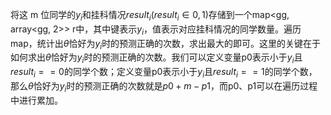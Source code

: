 将这 m 位同学的$y_i$和挂科情况$result_i(result_i\in {0,1})$存储到一个map<gg, array<gg, 2>> r中，其中键表示$y_i$，值表示对应挂科情况的同学数量。遍历map，统计出$\theta$恰好为$y_i$时的预测正确的次数，求出最大的即可。这里的关键在于如何求出$\theta$恰好为$y_i$时的预测正确的次数。我们可以定义变量p0表示小于$y_i$且$result_i==0$的同学个数；定义变量p0表示小于$y_i$且$result_i==1$的同学个数，那么$\theta$恰好为$y_i$时的预测正确的次数就是$p0+m-p1$，而p0、p1可以在遍历过程中进行累加。